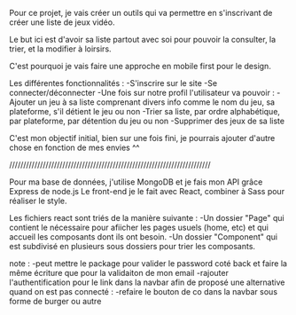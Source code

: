 Pour ce projet, je vais créer un outils qui va permettre en s'inscrivant de créer une liste de jeux vidéo.

Le but ici est d'avoir sa liste partout avec soi pour pouvoir la consulter, la trier, et la modifier à loirsirs.

C'est pourquoi je vais faire une approche en mobile first pour le design.

Les différentes fonctionnalités : 
    -S'inscrire sur le site
    -Se connecter/déconnecter
    -Une fois sur notre profil l'utilisateur va pouvoir : 
        -Ajouter un jeu à sa liste comprenant divers info comme le nom du jeu, sa plateforme, s'il détient le jeu ou non
        -Trier sa liste, par ordre alphabétique, par plateforme, par détention du jeu ou non
        -Supprimer des jeux de sa liste

C'est mon objectif initial, bien sur une fois fini, je pourrais ajouter d'autre chose en fonction de mes envies ^^

////////////////////////////////////////////////////////////////////////

Pour ma base de données, j'utilise MongoDB et je fais mon API grâce Express de node.js
Le front-end je le fait avec React, combiner à Sass pour réaliser le style.

Les fichiers react sont triés de la manière suivante : 
-Un dossier "Page" qui contient le nécessaire pour afiicher les pages usuels (home, etc) et qui accueil les composants dont ils ont besoin.
-Un dossier "Component" qui est subdivisé en plusieurs sous dossiers pour trier les composants.

note : 
-peut mettre le package pour valider le password coté back et faire la même écriture que pour la validaiton de mon email
-rajouter l'authentification pour le link dans la navbar afin de proposé une alternative quand on est pas connecté : 
    -refaire le bouton de co dans la navbar sous forme de burger ou autre
